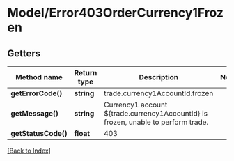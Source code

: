 # Model/Error403OrderCurrency1Frozen

## Getters

Method name | Return type | Description | Notes
------------ | ------------- | ------------- | -------------
**getErrorCode()** | **string** | trade.currency1AccountId.frozen |
**getMessage()** | **string** | Currency1 account ${trade.currency1AccountId} is frozen, unable to perform trade. |
**getStatusCode()** | **float** | 403 |

[[Back to Index]](../index.md)
